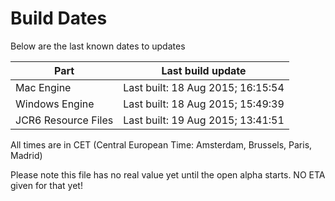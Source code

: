 # Build Dates

Below are the last known dates to updates

Part | Last build update
-----|-----
Mac Engine | Last built: 18 Aug 2015; 16:15:54
Windows Engine | Last built: 18 Aug 2015; 15:49:39
JCR6 Resource Files | Last built: 19 Aug 2015; 13:41:51
All times are in CET (Central European Time: Amsterdam, Brussels, Paris, Madrid)


Please note this file has no real value yet until the open alpha starts. NO ETA given for that yet!
